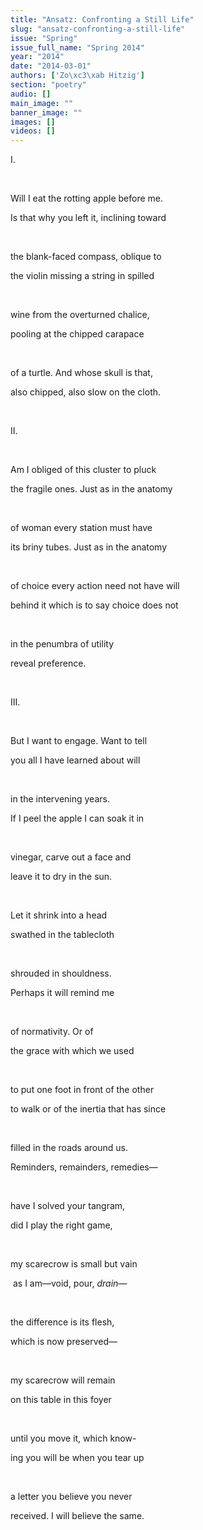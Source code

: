 ```yaml
---
title: "Ansatz: Confronting a Still Life"
slug: "ansatz-confronting-a-still-life"
issue: "Spring"
issue_full_name: "Spring 2014"
year: "2014"
date: "2014-03-01"
authors: ['Zo\xc3\xab Hitzig']
section: "poetry"
audio: []
main_image: ""
banner_image: ""
images: []
videos: []
---
```

I. 

  

 Will I eat the rotting apple before me. 

 Is that why you left it, inclining toward 

  

 the blank-faced compass, oblique to 

 the violin missing a string in spilled 

  

 wine from the overturned chalice, 

 pooling at the chipped carapace 

  

 of a turtle. And whose skull is that, 

 also chipped, also slow on the cloth. 

  

 II. 

  

 Am I obliged of this cluster to pluck

 the fragile ones. Just as in the anatomy 

  

 of woman every station must have

 its briny tubes. Just as in the anatomy

  

 of choice every action need not have will 

 behind it which is to say choice does not 

  

 in the penumbra of utility 

 reveal preference. 

  

 III. 

  

 But I want to engage. Want to tell 

 you all I have learned about will 

  

 in the intervening years.

 If I peel the apple I can soak it in 

  

 vinegar, carve out a face and 

 leave it to dry in the sun. 

  

 Let it shrink into a head 

 swathed in the tablecloth

  

 shrouded in shouldness. 

 Perhaps it will remind me 

  

 of normativity. Or of

 the grace with which we used 

  

 to put one foot in front of the other 

 to walk or of the inertia that has since 

  

 filled in the roads around us. 

 Reminders, remainders, remedies— 

  

 have I solved your tangram, 

 did I play the right game, 

  

 my scarecrow is small but vain

  as I am—void, pour, *drain*—

  

 the difference is its flesh, 

 which is now preserved— 

  

 my scarecrow will remain

 on this table in this foyer 

  

 until you move it, which know- 

 ing you will be when you tear up

  

 a letter you believe you never 

 received. I will believe the same. 

